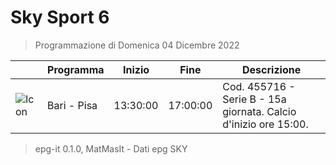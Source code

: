 # Sky Sport 6
> Programmazione di Domenica 04 Dicembre 2022

||Programma|Inizio|Fine|Descrizione|
|---|---|---|---|---|
|![Icon](https://guidatv.sky.it/uuid/4903ec44-8df1-4626-9a69-2baa9677f2fb/cover?md5ChecksumParam=f29b36e1910df1fab2383846c7718e40)|Bari - Pisa|13:30:00|17:00:00|Cod. 455716 - Serie B - 15a giornata. Calcio d&#039;inizio ore 15:00.



 > epg-it 0.1.0, MatMasIt - Dati epg SKY
